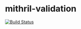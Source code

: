 # mithril-validation

[![Build Status](https://travis-ci.org/suzuki-shunsuke/mithril-validation.svg?branch=develop)](https://travis-ci.org/suzuki-shunsuke/mithril-validation)

